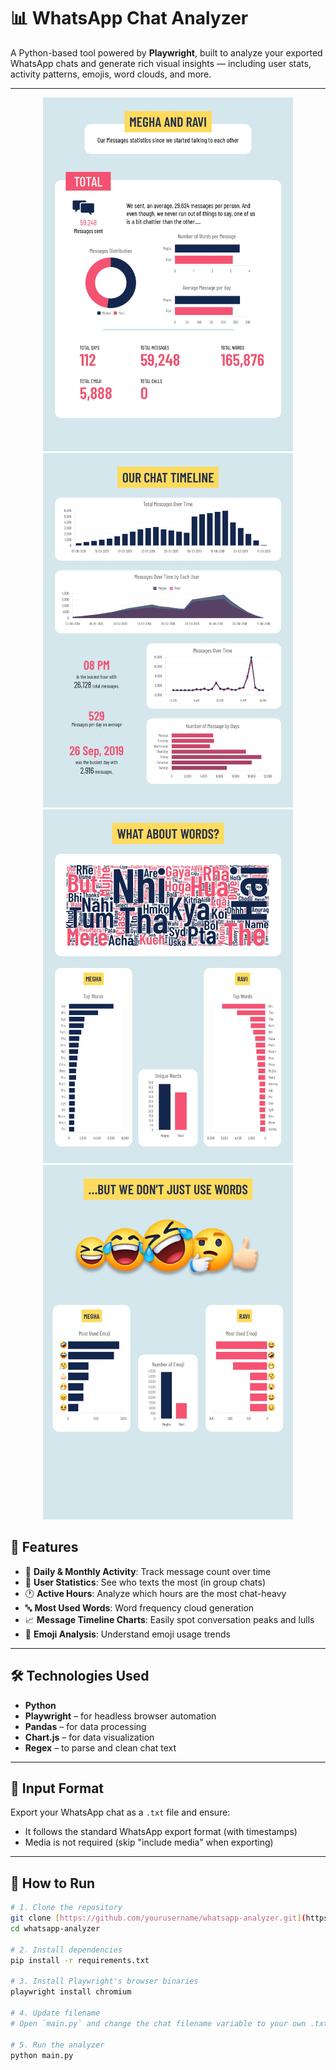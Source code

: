 # 📊 WhatsApp Chat Analyzer

A Python-based tool powered by **Playwright**, built to analyze your exported WhatsApp chats and generate rich visual insights — including user stats, activity patterns, emojis, word clouds, and more.

---

<p align="center">
  <img src="sample/sample (1).jpg" width="400"/>
  <img src="sample/sample (2).jpg" width="400"/>
  <img src="sample/sample (3).jpg" width="400"/>
  <img src="sample/sample (4).jpg" width="400"/>
</p>

## 🚀 Features

- 📅 **Daily & Monthly Activity**: Track message count over time  
- 👥 **User Statistics**: See who texts the most (in group chats)  
- 🕐 **Active Hours**: Analyze which hours are the most chat-heavy  
- 🔤 **Most Used Words**: Word frequency cloud generation  
- 📈 **Message Timeline Charts**: Easily spot conversation peaks and lulls  
- 💬 **Emoji Analysis**: Understand emoji usage trends

---

## 🛠️ Technologies Used

- **Python**
- **Playwright** – for headless browser automation
- **Pandas** – for data processing
- **Chart.js** – for data visualization
- **Regex** – to parse and clean chat text

---

## 📂 Input Format

Export your WhatsApp chat as a `.txt` file and ensure:
- It follows the standard WhatsApp export format (with timestamps)
- Media is not required (skip "include media" when exporting)

---

## 🧪 How to Run

```bash
# 1. Clone the repository
git clone [https://github.com/yourusername/whatsapp-analyzer.git](https://github.com/raviarya131/special-potato)
cd whatsapp-analyzer

# 2. Install dependencies
pip install -r requirements.txt

# 3. Install Playwright's browser binaries
playwright install chromium

# 4. Update filename
# Open `main.py` and change the chat filename variable to your own .txt file

# 5. Run the analyzer
python main.py 
